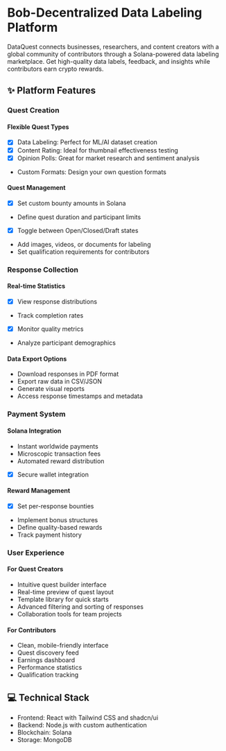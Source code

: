 # Bob-Decentralized Data Labeling Platform
DataQuest connects businesses, researchers, and content creators with a global community of contributors through a Solana-powered data labeling marketplace. Get high-quality data labels, feedback, and insights while contributors earn crypto rewards.
## ✨ Platform Features
### Quest Creation
#### Flexible Quest Types
* [X] Data Labeling: Perfect for ML/AI dataset creation
* [X] Content Rating: Ideal for thumbnail effectiveness testing
* [X] Opinion Polls: Great for market research and sentiment analysis
* Custom Formats: Design your own question formats
#### Quest Management
* [X] Set custom bounty amounts in Solana
* Define quest duration and participant limits
* [X] Toggle between Open/Closed/Draft states
* Add images, videos, or documents for labeling
* Set qualification requirements for contributors
### Response Collection
#### Real-time Statistics
* [X] View response distributions
* Track completion rates
* [X] Monitor quality metrics
* Analyze participant demographics
#### Data Export Options
* Download responses in PDF format
* Export raw data in CSV/JSON
* Generate visual reports
* Access response timestamps and metadata
### Payment System
#### Solana Integration
* Instant worldwide payments
* Microscopic transaction fees
* Automated reward distribution
* [X] Secure wallet integration
#### Reward Management
* [X] Set per-response bounties
* Implement bonus structures
* Define quality-based rewards
* Track payment history
### User Experience
#### For Quest Creators
* Intuitive quest builder interface
* Real-time preview of quest layout
* Template library for quick starts
* Advanced filtering and sorting of responses
* Collaboration tools for team projects
#### For Contributors
* Clean, mobile-friendly interface
* Quest discovery feed
* Earnings dashboard
* Performance statistics
* Qualification tracking
## 💻 Technical Stack
* Frontend: React with Tailwind CSS and shadcn/ui
* Backend: Node.js with custom authentication
* Blockchain: Solana
* Storage: MongoDB
